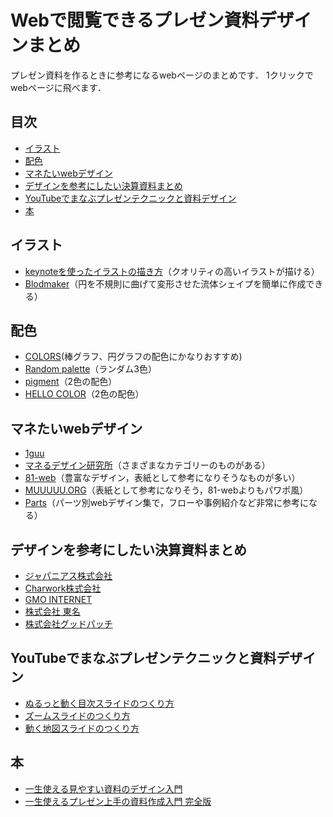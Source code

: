 # Webで閲覧できるプレゼン資料デザインまとめ

プレゼン資料を作るときに参考になるwebページのまとめです．
1クリックでwebページに飛べます．

## 目次

- [イラスト](#illustration)  
- [配色](#collorpallete)  
- [マネたいwebデザイン](#webdesign)
- [デザインを参考にしたい決算資料まとめ](#design)
- [YouTubeでまなぶプレゼンテクニックと資料デザイン](#youtube) 
- [本](#book)


## イラスト<a name="illustration"></a>

- [keynoteを使ったイラストの描き方](https://imedica.jp/%E3%80%90%E8%A8%BA%E7%99%82tips%E3%80%91%E5%AD%A6%E4%BC%9A%E7%99%BA%E8%A1%A8%E3%82%84%E8%AB%96%E6%96%87%E3%81%A7%E4%BD%BF%E3%81%88%E3%82%8B%E3%83%A1%E3%83%87%E3%82%A3%E3%82%AB%E3%83%AB%E3%82%A4/)（クオリティの高いイラストが描ける）
- [Blodmaker](https://www.blobmaker.app/)（円を不規則に曲げて変形させた流体シェイプを簡単に作成できる）

## 配色<a name="colorpallete"></a>
- [COLORS](https://colors.design4u.jp)(棒グラフ、円グラフの配色にかなりおすすめ)
- [Random palette](https://www.threebu.it/random-material-palette)（ランダム3色）
- [pigment](https://pigment.shapefactory.co/)（2色の配色）
- [HELLO COLOR](https://jxnblk.io/hello-color/?c=1dada3)（2色の配色）

## マネたいwebデザイン<a name="webdesign"></a>

- [1guu](https://1guu.jp/)
- [マネるデザイン研究所](https://maneru-design-lab.net/page/3)（さまざまなカテゴリーのものがある）
- [81-web](https://81-web.com/)（豊富なデザイン，表紙として参考になりそうなものが多い）
- [MUUUUU.ORG](https://muuuuu.org/)（表紙として参考になりそう，81-webよりもパワポ風）
- [Parts](https://partsdesign.net/)（パーツ別webデザイン集で，フローや事例紹介など非常に参考になる）

## デザインを参考にしたい決算資料まとめ<a name="design"></a>

- [ジャパニアス株式会社](https://contents.xj-storage.jp/xcontents/AS04773/9f243b7b/028a/48ed/aa88/347ae55479d1/140120240408567148.pdf)
- [Charwork株式会社](https://contents.xj-storage.jp/xcontents/AS04681/0ede0bd0/d73c/40b6/8b41/8a47405060d1/140120200213464578.pdf)
- [GMO INTERNET](https://ir.gmo.jp/pdf/presen/GMO_FY21_Q2_Financial_Results_Presentation_210810.pdf)
- [株式会社 東名](https://ssl4.eir-parts.net/doc/4439/ir_material_for_fiscal_ym/98588/00.pdf)
- [株式会社グッドパッチ](https://contents.xj-storage.jp/xcontents/AS04618/6c6e3c46/052b/459e/9aeb/fa8272a4f55f/20210414102035470s.pdf)

## YouTubeでまなぶプレゼンテクニックと資料デザイン<a name="youtube"></a>
- [ぬるっと動く目次スライドのつくり方](https://www.youtube.com/watch?v=wMgsg3Jrv5c)
- [ズームスライドのつくり方](https://www.youtube.com/watch?v=Jsd8u5OVwug)
- [動く地図スライドのつくり方](https://www.youtube.com/watch?v=GbPZzS6g6h0&t=69s)

## 本<a name="book"></a>
- [一生使える見やすい資料のデザイン入門](https://www.amazon.co.jp/%E4%B8%80%E7%94%9F%E4%BD%BF%E3%81%88%E3%82%8B%E8%A6%8B%E3%82%84%E3%81%99%E3%81%84%E8%B3%87%E6%96%99%E3%81%AE%E3%83%87%E3%82%B6%E3%82%A4%E3%83%B3%E5%85%A5%E9%96%80-%E6%A3%AE%E9%87%8D%E6%B9%A7%E5%A4%AA-ebook/dp/B01AT266XS/ref=sr_1_44?__mk_ja_JP=%E3%82%AB%E3%82%BF%E3%82%AB%E3%83%8A&crid=Q35QOO6OR0I3&dib=eyJ2IjoiMSJ9.OzJprVW4LvvB4XyjRGjytXFGMQX3xmfM9mSzlN5sbmcsNr8N-64jtfZWsKrx0l5RMD3_MXnACTwUS9gU4322meh3zE5STlwtvX-ahOelfWcO6gsAUsHMk5mta0jENFnUQqGny-n4XmV6tA5aMWdvNb4UcX1qdAmCZz7IKqNIFERzgS6nWf8MniUCgwiJxNLp3q1t6ACn41b7tBxLk5B4VNJXxqxBcpXGiSo36xpKiyb9ekwCLPdPRhcc4LCDy0qdIwXOZGhwoKYqfqC8rbhIK94WEwBQ_fkz5eMsfxQTEpQ.trLBqJCRKLkyDh0UZHS1XO71jkSBQoeXQ6lyvRQ0OII&dib_tag=se&keywords=%E3%83%91%E3%83%AF%E3%83%9D+%E6%9C%AC&qid=1723371018&sprefix=%E3%83%91%E3%83%AF%E3%83%9D+%E6%9C%AC%2Caps%2C206&sr=8-44)
- [一生使えるプレゼン上手の資料作成入門 完全版](https://www.amazon.co.jp/dp/B0CVPWL18N/ref=sspa_dk_detail_3?psc=1&pd_rd_i=B0CVPWL18N&pd_rd_w=snDXw&content-id=amzn1.sym.f293be60-50b7-49bc-95e8-931faf86ed1e&pf_rd_p=f293be60-50b7-49bc-95e8-931faf86ed1e&pf_rd_r=4Z09078S58BDRCMQRQ0N&pd_rd_wg=BRcho&pd_rd_r=479f68d4-6c01-4dbe-a4b7-09b5cb52dcf8&sp_csd=d2lkZ2V0TmFtZT1zcF9kZXRhaWw)
